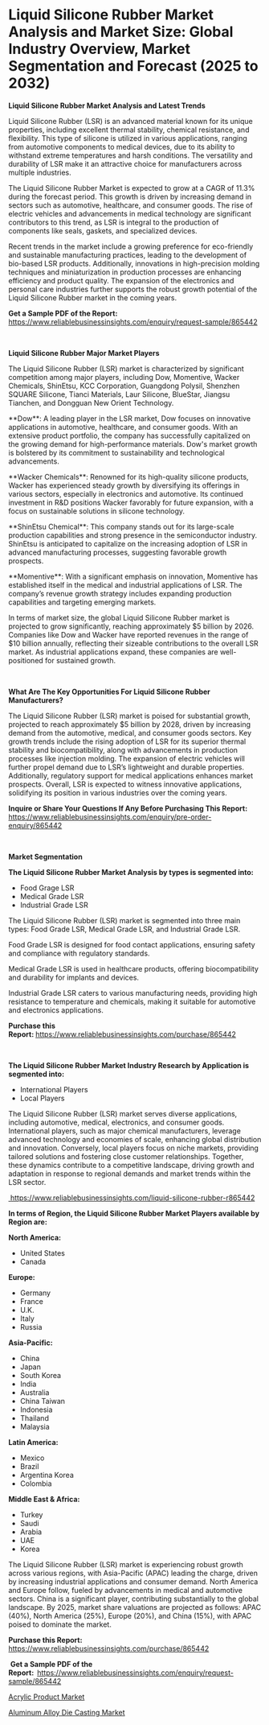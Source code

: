 <p><h1>Liquid Silicone Rubber Market Analysis and Market Size: Global Industry Overview, Market Segmentation and Forecast (2025 to 2032)</h1></p><p><strong>Liquid Silicone Rubber Market Analysis and Latest Trends</strong></p>
<p><p>Liquid Silicone Rubber (LSR) is an advanced material known for its unique properties, including excellent thermal stability, chemical resistance, and flexibility. This type of silicone is utilized in various applications, ranging from automotive components to medical devices, due to its ability to withstand extreme temperatures and harsh conditions. The versatility and durability of LSR make it an attractive choice for manufacturers across multiple industries.</p><p>The Liquid Silicone Rubber Market is expected to grow at a CAGR of 11.3% during the forecast period. This growth is driven by increasing demand in sectors such as automotive, healthcare, and consumer goods. The rise of electric vehicles and advancements in medical technology are significant contributors to this trend, as LSR is integral to the production of components like seals, gaskets, and specialized devices.</p><p>Recent trends in the market include a growing preference for eco-friendly and sustainable manufacturing practices, leading to the development of bio-based LSR products. Additionally, innovations in high-precision molding techniques and miniaturization in production processes are enhancing efficiency and product quality. The expansion of the electronics and personal care industries further supports the robust growth potential of the Liquid Silicone Rubber market in the coming years.</p></p>
<p><strong>Get a Sample PDF of the Report:&nbsp;</strong> <a href="https://www.reliablebusinessinsights.com/enquiry/request-sample/865442?utm_campaign=84&utm_medium=2&utm_source=Github&utm_content=ia&utm_term=30012025&utm_id=liquid-silicone-rubber">https://www.reliablebusinessinsights.com/enquiry/request-sample/865442</a></p>
<p>&nbsp;</p>
<p><strong>Liquid Silicone Rubber Major Market Players</strong></p>
<p><p>The Liquid Silicone Rubber (LSR) market is characterized by significant competition among major players, including Dow, Momentive, Wacker Chemicals, ShinEtsu, KCC Corporation, Guangdong Polysil, Shenzhen SQUARE Silicone, Tianci Materials, Laur Silicone, BlueStar, Jiangsu Tianchen, and Dongguan New Orient Technology.</p><p>**Dow**: A leading player in the LSR market, Dow focuses on innovative applications in automotive, healthcare, and consumer goods. With an extensive product portfolio, the company has successfully capitalized on the growing demand for high-performance materials. Dow's market growth is bolstered by its commitment to sustainability and technological advancements.</p><p>**Wacker Chemicals**: Renowned for its high-quality silicone products, Wacker has experienced steady growth by diversifying its offerings in various sectors, especially in electronics and automotive. Its continued investment in R&D positions Wacker favorably for future expansion, with a focus on sustainable solutions in silicone technology.</p><p>**ShinEtsu Chemical**: This company stands out for its large-scale production capabilities and strong presence in the semiconductor industry. ShinEtsu is anticipated to capitalize on the increasing adoption of LSR in advanced manufacturing processes, suggesting favorable growth prospects. </p><p>**Momentive**: With a significant emphasis on innovation, Momentive has established itself in the medical and industrial applications of LSR. The company’s revenue growth strategy includes expanding production capabilities and targeting emerging markets.</p><p>In terms of market size, the global Liquid Silicone Rubber market is projected to grow significantly, reaching approximately $5 billion by 2026. Companies like Dow and Wacker have reported revenues in the range of $10 billion annually, reflecting their sizeable contributions to the overall LSR market. As industrial applications expand, these companies are well-positioned for sustained growth.</p></p>
<p>&nbsp;</p>
<p><strong>What Are The Key Opportunities For Liquid Silicone Rubber Manufacturers?</strong></p>
<p><p>The Liquid Silicone Rubber (LSR) market is poised for substantial growth, projected to reach approximately $5 billion by 2028, driven by increasing demand from the automotive, medical, and consumer goods sectors. Key growth trends include the rising adoption of LSR for its superior thermal stability and biocompatibility, along with advancements in production processes like injection molding. The expansion of electric vehicles will further propel demand due to LSR’s lightweight and durable properties. Additionally, regulatory support for medical applications enhances market prospects. Overall, LSR is expected to witness innovative applications, solidifying its position in various industries over the coming years.</p></p>
<p><strong>Inquire or Share Your Questions If Any Before Purchasing This Report:</strong> <a href="https://www.reliablebusinessinsights.com/enquiry/pre-order-enquiry/865442?utm_campaign=84&utm_medium=2&utm_source=Github&utm_content=ia&utm_term=30012025&utm_id=liquid-silicone-rubber">https://www.reliablebusinessinsights.com/enquiry/pre-order-enquiry/865442</a></p>
<p>&nbsp;</p>
<p><strong>Market Segmentation</strong></p>
<p><strong>The Liquid Silicone Rubber Market Analysis by types is segmented into:</strong></p>
<p><ul><li>Food Grage LSR</li><li>Medical Grade LSR</li><li>Industrial Grade LSR</li></ul></p>
<p><p>The Liquid Silicone Rubber (LSR) market is segmented into three main types: Food Grade LSR, Medical Grade LSR, and Industrial Grade LSR. </p><p>Food Grade LSR is designed for food contact applications, ensuring safety and compliance with regulatory standards. </p><p>Medical Grade LSR is used in healthcare products, offering biocompatibility and durability for implants and devices. </p><p>Industrial Grade LSR caters to various manufacturing needs, providing high resistance to temperature and chemicals, making it suitable for automotive and electronics applications.</p></p>
<p><strong>Purchase this Report:&nbsp;</strong><a href="https://www.reliablebusinessinsights.com/purchase/865442?utm_campaign=84&utm_medium=2&utm_source=Github&utm_content=ia&utm_term=30012025&utm_id=liquid-silicone-rubber">https://www.reliablebusinessinsights.com/purchase/865442</a></p>
<p>&nbsp;</p>
<p><strong>The Liquid Silicone Rubber Market Industry Research by Application is segmented into:</strong></p>
<p><ul><li>International Players</li><li>Local Players</li></ul></p>
<p><p>The Liquid Silicone Rubber (LSR) market serves diverse applications, including automotive, medical, electronics, and consumer goods. International players, such as major chemical manufacturers, leverage advanced technology and economies of scale, enhancing global distribution and innovation. Conversely, local players focus on niche markets, providing tailored solutions and fostering close customer relationships. Together, these dynamics contribute to a competitive landscape, driving growth and adaptation in response to regional demands and market trends within the LSR sector.</p></p>
<p><a href="https://www.reliablebusinessinsights.com/liquid-silicone-rubber-r865442?utm_campaign=84&utm_medium=2&utm_source=Github&utm_content=ia&utm_term=30012025&utm_id=liquid-silicone-rubber">&nbsp;https://www.reliablebusinessinsights.com/liquid-silicone-rubber-r865442</a></p>
<p><strong>In terms of Region, the Liquid Silicone Rubber Market Players available by Region are:</strong></p>
<p>
    <p> <strong> North America: </strong>
        <ul>
            <li>United States</li>
            <li>Canada</li>
        </ul>
        </p> 
    <p> <strong> Europe: </strong>
        <ul>
            <li>Germany</li>
            <li>France</li>
            <li>U.K.</li>
            <li>Italy</li>
            <li>Russia</li>
        </ul>
        </p> 
    <p> <strong> Asia-Pacific: </strong>
        <ul>
            <li>China</li>
            <li>Japan</li>
            <li>South Korea</li>
            <li>India</li>
            <li>Australia</li>
            <li>China Taiwan</li>
            <li>Indonesia</li>
            <li>Thailand</li>
            <li>Malaysia</li>
        </ul>
        </p> 
    <p> <strong> Latin America: </strong>
        <ul>
            <li>Mexico</li>
            <li>Brazil</li>
            <li>Argentina Korea</li>
            <li>Colombia</li>
        </ul>
        </p> 
    <p> <strong> Middle East & Africa: </strong>
        <ul>
            <li>Turkey</li>
            <li>Saudi</li>
            <li>Arabia</li>
            <li>UAE</li>
            <li>Korea</li>
        </ul>
    </p>
    </p>
<p><p>The Liquid Silicone Rubber (LSR) market is experiencing robust growth across various regions, with Asia-Pacific (APAC) leading the charge, driven by increasing industrial applications and consumer demand. North America and Europe follow, fueled by advancements in medical and automotive sectors. China is a significant player, contributing substantially to the global landscape. By 2025, market share valuations are projected as follows: APAC (40%), North America (25%), Europe (20%), and China (15%), with APAC poised to dominate the market.</p></p>
<p><strong>Purchase this Report: </strong><a href="https://www.reliablebusinessinsights.com/purchase/865442?utm_campaign=84&utm_medium=2&utm_source=Github&utm_content=ia&utm_term=30012025&utm_id=liquid-silicone-rubber">https://www.reliablebusinessinsights.com/purchase/865442</a></p>
<p>&nbsp;<strong>Get a Sample PDF of the Report:&nbsp;&nbsp;</strong><a href="https://www.reliablebusinessinsights.com/enquiry/request-sample/865442?utm_campaign=84&utm_medium=2&utm_source=Github&utm_content=ia&utm_term=30012025&utm_id=liquid-silicone-rubber">https://www.reliablebusinessinsights.com/enquiry/request-sample/865442</a></p>
<p><strong></strong></p>
<p><p><a href="https://github.com/taxyevgwlle/Market-Research-Report-List-1/blob/main/acrylic-product-market.md?utm_campaign=84&utm_medium=2&utm_source=Github&utm_content=ia&utm_term=30012025&utm_id=liquid-silicone-rubber">Acrylic Product Market</a></p><p><a href="https://github.com/glazierjean530/Market-Research-Report-List-1/blob/main/aluminum-alloy-die-casting-market.md?utm_campaign=84&utm_medium=2&utm_source=Github&utm_content=ia&utm_term=30012025&utm_id=liquid-silicone-rubber">Aluminum Alloy Die Casting Market</a></p></p>